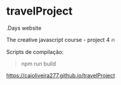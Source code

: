 # travelProject
.Days website

The creative javascript course - project 4 :fire:

Scripts de compilação:
> npm run build
 
https://caioliveira277.github.io/travelProject
